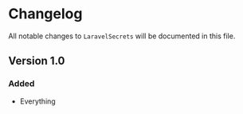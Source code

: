 # Changelog

All notable changes to `LaravelSecrets` will be documented in this file.

## Version 1.0

### Added
- Everything
